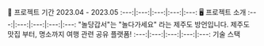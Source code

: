 
📆 프로젝트 기간
2023.04 - 2023.05
:---:|:---:|:---:|:---:|:---:
🖥️ 프로젝트 소개
:---:|:---:|:---:|:---:|:---:
"놀당갑서"는 "놀다가세요" 라는 제주도 방언입니다. 제주도 맛집 부터, 명소까지 여행 관련 공유 플랫폼!
:---:|:---:|:---:|:---:|:---:
기술 스택
